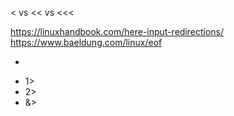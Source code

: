 < vs << vs <<<

https://linuxhandbook.com/here-input-redirections/ \
https://www.baeldung.com/linux/eof

- >
- 1>
- 2>
- &>
